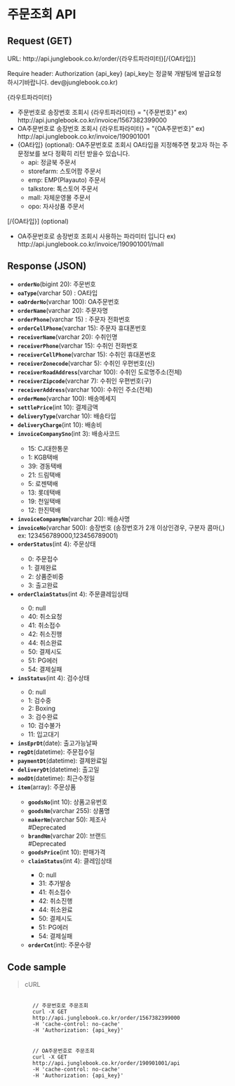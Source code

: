 # 주문조회 API

## Request (GET) ##
<p>URL: http://api.junglebook.co.kr/order/{라우트파라미터}[/{OA타입}]</p>
<p>Require header: Authorization {api_key} (api_key는 정글북 개발팀에 발급요청 하시기바랍니다. dev@junglebook.co.kr)</p>

{라우트파라미터}
<ul>
	<li>주문번호로 송장번호 조회시 {라우트파라미터} = "{주문번호}" ex) http://api.junglebook.co.kr/invoice/1567382399000</li>
	<li>OA주문번호로 송장번호 조회시 {라우트파라미터} = "{OA주문번호}" ex) http://api.junglebook.co.kr/invoice/190901001</li>
	<li>{OA타입} (optional): OA주문번호로 조회시 OA타입을 지정해주면 찾고자 하는 주문정보를 보다 정확히 리턴 받을수 있습니다.
		<ul>
			<li>api: 정글북 주문서</li>
			<li>storefarm: 스토어팜 주문서</li>
			<li>emp: EMP(Playauto) 주문서</li>
			<li>talkstore: 톡스토어 주문서</li>
			<li>mall: 자체운영몰 주문서</li>
			<li>opo: 자사상품 주문서</li>
		</ul>
	</li>
</ul>

[/{OA타입}] (optional)
<ul>
	<li>OA주문번호로 송장번호 조회시 사용하는 파라미터 입니다 ex) http://api.junglebook.co.kr/invoice/190901001/mall</li>
</ul>

## Response (JSON) ##
<ul>
  <li><code><strong>orderNo</strong></code>(bigint 20): 주문번호</li>
  <li><code><strong>oaType</strong></code>(varchar 50) : OA타입</li>
  <li><code><strong>oaOrderNo</strong></code>(varchar 100): OA주문번호</li>
  <li><code><strong>orderName</strong></code>(varchar 20): 주문자명</li>
  <li><code><strong>orderPhone</strong></code>(varchar 15) : 주문자 전화번호</li>
  <li><code><strong>orderCellPhone</strong></code>(varchar 15): 주문자 휴대폰번호</li>
  <li><code><strong>receiverName</strong></code>(varchar 20): 수취인명</li>
  <li><code><strong>receiverPhone</strong></code>(varchar 15): 수취인 전화번호</li>
  <li><code><strong>receiverCellPhone</strong></code>(varchar 15): 수취인 휴대폰번호</li>
  <li><code><strong>receiverZonecode</strong></code>(varchar 5): 수취인 우편번호(신)</li>
  <li><code><strong>receiverRoadAddress</strong></code>(varchar 100): 수취인 도로명주소(전체)</li>
  <li><code><strong>receiverZipcode</strong></code>(varchar 7): 수취인 우편번호(구)</li>
  <li><code><strong>receiverAddress</strong></code>(varchar 100): 수취인 주소(전체)</li>
  <li><code><strong>orderMemo</strong></code>(varchar 100): 배송메세지</li>
  <li><code><strong>settlePrice</strong></code>(int 10): 결제금액</li>
  <li><code><strong>deliveryType</strong></code>(varchar 10): 배송타입</li>
  <li><code><strong>deliveryCharge</strong></code>(int 10): 배송비</li>
  <li><code><strong>invoiceCompanySno</strong></code>(int 3): 배송사코드</li>
	<ul>
		<li>15: CJ대한통운</li>
		<li>1: KGB택배</li>
		<li>39: 경동택배</li>
		<li>21: 드림택배</li>
		<li>5: 로젠택배</li>
		<li>13: 롯데택배</li>
		<li>19: 천일택배</li>
		<li>12: 한진택배</li>
	</ul>
  <li><code><strong>invoiceCompanyNm</strong></code>(varchar 20): 배송사명</li>
  <li><code><strong>invoiceNo</strong></code>(varchar 500): 송장번호 (송장번호가 2개 이상인경우, 구분자 콤마(,) ex: 123456789000,123456789001)</li>
  <li><code><strong>orderStatus</strong></code>(int 4): 주문상태</li>
	<ul>
		<li>0: 주문접수</li>
		<li>1: 결제완료</li>
		<li>2: 상품준비중</li>
		<li>3: 출고완료</li>
	</ul>
  <li><code><strong>orderClaimStatus</strong></code>(int 4): 주문클레임상태</li>
	<ul>
		<li>0: null</li>
		<li>40: 취소요청</li>
		<li>41: 취소접수</li>
		<li>42: 취소진행</li>
		<li>44: 취소완료</li>
		<li>50: 결제시도</li>
		<li>51: PG에러</li>
		<li>54: 결제실패</li>
	</ul>
  <li><code><strong>insStatus</strong></code>(int 4): 검수상태</li>
	<ul>
		<li>0: null</li>
		<li>1: 검수중</li>
		<li>2: Boxing</li>
		<li>3: 검수완료</li>
		<li>10: 검수불가</li>
		<li>11: 입고대기</li>
	</ul>
  <li><code><strong>insEprDt</strong></code>(date): 출고가능날짜</li>
  <li><code><strong>regDt</strong></code>(datetime): 주문접수일</li>
  <li><code><strong>paymentDt</strong></code>(datetime): 결제완료일</li>
  <li><code><strong>deliveryDt</strong></code>(datetime): 출고일</li>
  <li><code><strong>modDt</strong></code>(datetime): 최근수정일</li>
  
  <li><code><strong>item</strong></code>(array): 주문상품</li>
	<ul>
		<li><code><strong>goodsNo</strong></code>(int 10): 상품고유번호</li>
		<li><code><strong>goodsNm</strong></code>(varchar 255): 상품명</li>
		<li><code><strong>makerNm</strong></code>(varchar 50): 제조사</li> #Deprecated
		<li><code><strong>brandNm</strong></code>(varchar 20): 브랜드</li> #Deprecated
		<li><code><strong>goodsPrice</strong></code>(int 10): 판매가격</li>
		<li><code><strong>claimStatus</strong></code>(int 4): 클레임상태</li>
			<ul>
				<li>0: null</li>
				<li>31: 추가발송</li>
				<li>41: 취소접수</li>
				<li>42: 취소진행</li>
				<li>44: 취소완료</li>
				<li>50: 결제시도</li>
				<li>51: PG에러</li>
				<li>54: 결제실패</li>
			</ul>
		<li><code><strong>orderCnt</strong></code>(int): 주문수량</li>
	</ul>
</ul>

## Code sample ##
<blockquote>
	<p>cURL</p>
</blockquote>
<pre>
	<code>
		// 주문번호로 주문조회
		curl -X GET
		http://api.junglebook.co.kr/order/1567382399000
		-H 'cache-control: no-cache'
		-H 'Authorization: {api_key}'
	</code>
	<code>
		// OA주문번호로 주문조회
		curl -X GET
		http://api.junglebook.co.kr/order/190901001/api
		-H 'cache-control: no-cache'
		-H 'Authorization: {api_key}'
	</code>
</pre>
